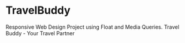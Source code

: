 # TravelBuddy
Responsive Web Design Project using Float and Media Queries. Travel Buddy - Your Travel Partner
